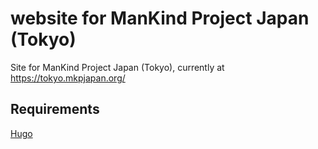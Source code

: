 # website for ManKind Project Japan (Tokyo)

Site for ManKind Project Japan (Tokyo), currently at https://tokyo.mkpjapan.org/

## Requirements

[Hugo](https://gohugo.io/)
